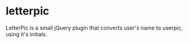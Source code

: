 # letterpic
LetterPic is a small jQuery plugin that converts user's name to userpic, using it's initials.
